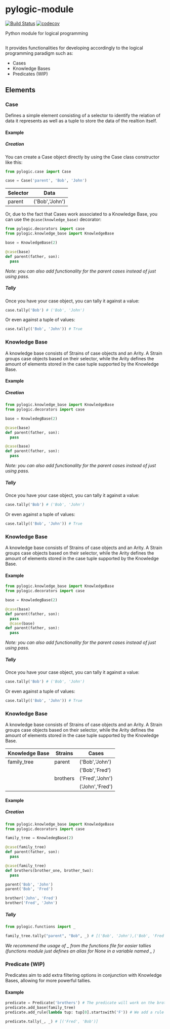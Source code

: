 # pylogic-module
[![Build Status](https://www.travis-ci.org/fran-bravo/pylogic-module.svg?branch=master)](https://www.travis-ci.org/fran-bravo/pylogic-module)
[![codecov](https://codecov.io/gh/fran-bravo/pylogic-module/branch/master/graph/badge.svg)](https://codecov.io/gh/fran-bravo/pylogic-module)

Python module for logical programming

## 

It provides functionalities for developing accordingly to the logical programming paradigm such as:
  * Cases
  * Knowledge Bases
  * Predicates (WIP)
  
## Elements

### Case

Defines a simple element consisting of a selector to identify the relation of data it represents as well as a tuple to store the data of the realtion itself.

#### Example

##### Creation

You can create a Case object directly by using the Case class constructor like this:

```python
from pylogic.case import Case

case = Case('parent', 'Bob', 'John')
```

Selector|Data
--------|--------
  parent|('Bob','John')

Or, due to the fact that Cases work associated to a Knowledge Base, you can use the `@case(knowledge_base)` decorator:

```python
from pylogic.decorators import case
from pylogic.knowledge_base import KnowledgeBase

base = KnowledgeBase(2)

@case(base)
def parent(father, son):
  pass
```

_Note: you can also add functionality for the parent cases instead of just using pass._

##### Tally

Once you have your case object, you can tally it against a value:

```python
case.tally('Bob') # ('Bob', 'John')
```

Or even against a tuple of values:

```python
case.tally(('Bob', 'John')) # True
```

### Knowledge Base

A knowledge base consists of Strains of case objects and an Arity. A Strain groups case objects based on their selector, while the Arity defines the amount of elements stored in the case tuple supported by the Knowledge Base.

#### Example

##### Creation

```python
from pylogic.knowledge_base import KnowledgeBase
from pylogic.decorators import case

base = KnowledegBase(2)

@case(base)
def parent(father, son):
  pass

@case(base)
def parent(father, son):
  pass
```

_Note: you can also add functionality for the parent cases instead of just using pass._

##### Tally

Once you have your case object, you can tally it against a value:

```python
case.tally('Bob') # ('Bob', 'John')
```

Or even against a tuple of values:

```python
case.tally(('Bob', 'John')) # True
```

### Knowledge Base

A knowledge base consists of Strains of case objects and an Arity. A Strain groups case objects based on their selector, while the Arity defines the amount of elements stored in the case tuple supported by the Knowledge Base.

#### Example

```python
from pylogic.knowledge_base import KnowledgeBase
from pylogic.decorators import case

base = KnowledegBase(2)

@case(base)
def parent(father, son):
  pass
  @case(base)
def parent(father, son):
  pass
```

_Note: you can also add functionality for the parent cases instead of just using pass._

##### Tally

Once you have your case object, you can tally it against a value:

```python
case.tally('Bob') # ('Bob', 'John')
```

Or even against a tuple of values:

```python
case.tally(('Bob', 'John')) # True
```

### Knowledge Base

A knowledge base consists of Strains of case objects and an Arity. A Strain groups case objects based on their selector, while the Arity defines the amount of elements stored in the case tuple supported by the Knowledge Base.

|Knowledge Base|Strains|Cases
|--------------|-------|-------
|  family_tree |parent |('Bob','John')
|              |       |('Bob','Fred')
|              |brothers|('Fred','John')
|              |        |('John','Fred')

#### Example

##### Creation

```python
from pylogic.knowledge_base import KnowledgeBase
from pylogic.decorators import case

family_tree = KnowledegBase(2)

@case(family_tree)
def parent(father, son):
  pass

@case(family_tree)
def brothers(brother_one, brother_two):
  pass

parent('Bob', 'John')
parent('Bob', 'Fred')

brother('John', 'Fred')
brother('Fred', 'John')
```

##### Tally

```python
from pylogic.functions import _

family_tree.tally("parent", "Bob", _) # [('Bob', 'John'),('Bob', 'Fred')]
```

_We recommend the usage of _ from the functions file for easier tallies (functions module just defines an alias for None in a variable named _ )_

### Predicate (WIP)

Predicates aim to add extra filtering options in conjunction with Knowledge Bases, allowing for more powerful tallies.

#### Example

```python
predicate = Predicate('brothers') # The predicate will work on the brothers strain
predicate.add_base(family_tree)
predicate.add_rule(lambda tup: tup[0].startswith('F')) # We add a rule in the predicate to check if the parent name starts with B

predicate.tally(_, _) # [('Fred', 'Bob')]
```

